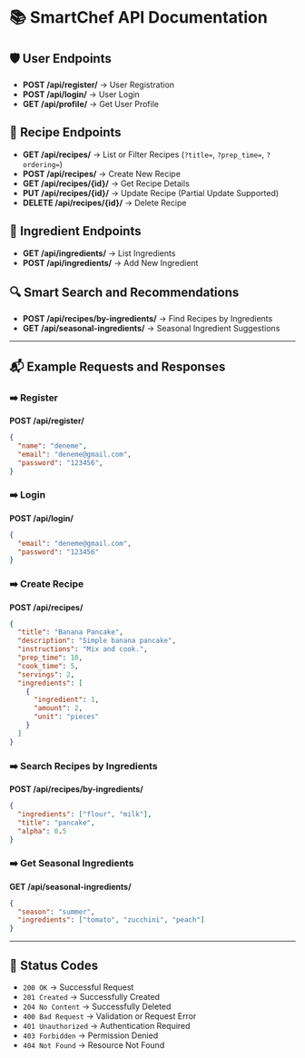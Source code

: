 # 📚 SmartChef API Documentation

## 🛡️ User Endpoints
- **POST /api/register/** → User Registration  
- **POST /api/login/** → User Login  
- **GET /api/profile/** → Get User Profile

## 🥘 Recipe Endpoints
- **GET /api/recipes/** → List or Filter Recipes (`?title=`, `?prep_time=`, `?ordering=`)
- **POST /api/recipes/** → Create New Recipe
- **GET /api/recipes/{id}/** → Get Recipe Details
- **PUT /api/recipes/{id}/** → Update Recipe (Partial Update Supported)
- **DELETE /api/recipes/{id}/** → Delete Recipe

## 🧂 Ingredient Endpoints
- **GET /api/ingredients/** → List Ingredients
- **POST /api/ingredients/** → Add New Ingredient

## 🔍 Smart Search and Recommendations
- **POST /api/recipes/by-ingredients/** → Find Recipes by Ingredients
- **GET /api/seasonal-ingredients/** → Seasonal Ingredient Suggestions

---

## 📬 Example Requests and Responses

### ➡️ Register
**POST /api/register/**  
```json
{
  "name": "deneme",
  "email": "deneme@gmail.com",
  "password": "123456",
}
```

### ➡️ Login
**POST /api/login/**  
```json
{
  "email": "deneme@gmail.com",
  "password": "123456"
}
```

### ➡️ Create Recipe
**POST /api/recipes/**  
```json
{
  "title": "Banana Pancake",
  "description": "Simple banana pancake",
  "instructions": "Mix and cook.",
  "prep_time": 10,
  "cook_time": 5,
  "servings": 2,
  "ingredients": [
    {
      "ingredient": 1,
      "amount": 2,
      "unit": "pieces"
    }
  ]
}
```

### ➡️ Search Recipes by Ingredients
**POST /api/recipes/by-ingredients/**  
```json
{
  "ingredients": ["flour", "milk"],
  "title": "pancake",
  "alpha": 0.5
}
```

### ➡️ Get Seasonal Ingredients
**GET /api/seasonal-ingredients/**  
```json
{
  "season": "summer",
  "ingredients": ["tomato", "zucchini", "peach"]
}
```

---

## 📜 Status Codes
- `200 OK` → Successful Request
- `201 Created` → Successfully Created
- `204 No Content` → Successfully Deleted
- `400 Bad Request` → Validation or Request Error
- `401 Unauthorized` → Authentication Required
- `403 Forbidden` → Permission Denied
- `404 Not Found` → Resource Not Found
